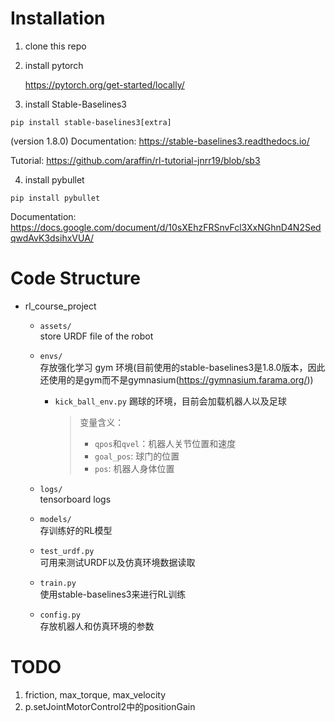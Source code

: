 # Installation
1. clone this repo
2. install pytorch

    https://pytorch.org/get-started/locally/

3. install Stable-Baselines3
```
pip install stable-baselines3[extra]
```
(version 1.8.0)
Documentation: https://stable-baselines3.readthedocs.io/

Tutorial: https://github.com/araffin/rl-tutorial-jnrr19/blob/sb3

4. install pybullet
```
pip install pybullet
```
Documentation: https://docs.google.com/document/d/10sXEhzFRSnvFcl3XxNGhnD4N2SedqwdAvK3dsihxVUA/

# Code Structure
- rl_course_project
    - `assets/` \
        store URDF file of the robot
    - `envs/` \
        存放强化学习 gym 环境(目前使用的stable-baselines3是1.8.0版本，因此还使用的是gym而不是gymnasium(https://gymnasium.farama.org/))
        - `kick_ball_env.py`
        踢球的环境，目前会加载机器人以及足球
            > 变量含义：
            > - `qpos`和`qvel`：机器人关节位置和速度
            > - `goal_pos`: 球门的位置
            > - `pos`: 机器人身体位置

    - `logs/` \
        tensorboard logs
    - `models/`\
        存训练好的RL模型
    - `test_urdf.py`\
        可用来测试URDF以及仿真环境数据读取
    - `train.py`\
        使用stable-baselines3来进行RL训练
    - `config.py`\
        存放机器人和仿真环境的参数

# TODO
1. friction, max_torque, max_velocity
2. p.setJointMotorControl2中的positionGain
